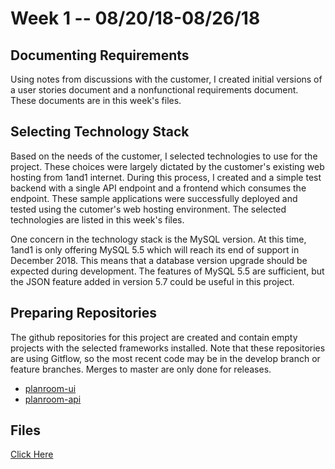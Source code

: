 # Week 1 -- 08/20/18-08/26/18

## Documenting Requirements
Using notes from discussions with the customer, I created initial versions of a user stories document and a nonfunctional requirements document.  These documents are in this week's files.

## Selecting Technology Stack
Based on the needs of the customer, I selected technologies to use for the project.  These choices were largely dictated by the customer's existing web hosting from 1and1 internet. During this process, I created and a simple test backend with a single API endpoint and a frontend which consumes the endpoint.  These sample applications were successfully deployed and tested using the cutomer's web hosting environment. The selected technologies are listed in this week's files.

One concern in the technology stack is the MySQL version.  At this time, 1and1 is only offering MySQL 5.5 which will reach its end of support in December 2018.  This means that a database version upgrade should be expected during development.  The features of MySQL 5.5 are sufficient, but the JSON feature added in version 5.7 could be useful in this project.

## Preparing Repositories
The github repositories for this project are created and contain empty projects with the selected frameworks installed. Note that these repositories are using Gitflow, so the most recent code may be in the develop branch or feature branches. Merges to master are only done for releases.
*  [planroom-ui](https://github.com/mjsmith11/planroom-ui)
*  [planroom-api](https://github.com/mjsmith11/planroom-api)

## Files
[Click Here](https://1drv.ms/f/s!AmarH2bB5tywgutugLHtz5IsZhk_Cg)